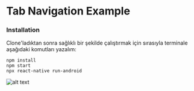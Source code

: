 # Tab Navigation Example

### Installation
Clone'ladıktan sonra sağlıklı bir şekilde çalıştırmak için sırasıyla terminale aşağıdaki komutları yazalım:
```
npm install  
npm start 
npx react-native run-android
```

![alt text](https://i.hizliresim.com/knf5wc4.PNG)
